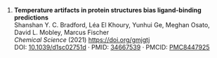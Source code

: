 1. **Temperature artifacts in protein structures bias ligand-binding predictions**   
Shanshan Y. C. Bradford, Léa El Khoury, Yunhui Ge, Meghan Osato, David L. Mobley, Marcus Fischer  
*Chemical Science* (2021) <https://doi.org/gmjgtj>   
DOI: [10.1039/d1sc02751d](https://doi.org/10.1039/d1sc02751d) · PMID: [34667539](https://www.ncbi.nlm.nih.gov/pubmed/34667539) · PMCID: [PMC8447925](https://www.ncbi.nlm.nih.gov/pmc/articles/PMC8447925)
